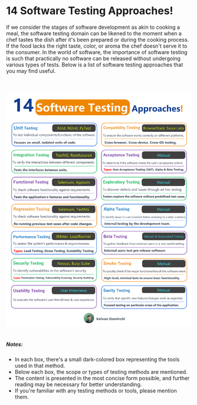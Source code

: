 # 14 Software Testing Approaches!
<p>If we consider the stages of software development as akin to cooking a meal, the software testing domain can be likened to the moment when a chef tastes the dish after it's been prepared or during the cooking process. If the food lacks the right taste, color, or aroma the chef doesn't serve it to the consumer. In the world of software, the importance of software testing is such that practically no software can be released without undergoing various types of tests.
Below is a list of software testing approaches that you may find useful.</p><br/>
<br/>
<img src="https://raw.githubusercontent.com/kavaan/software-testing/main/software_testing%20.png"/><br/>
<br/>
<h5>Notes:</h5>
<ul>
<li>In each box, there's a small dark-colored box representing the tools used in that method.</li>
<li>Below each box, the scope or types of testing methods are mentioned.</li>
<li>The content is presented in the most concise form possible, and further reading may be necessary for better understanding.</li>
<li>If you're familiar with any testing methods or tools, please mention them.</li>
</ul>
